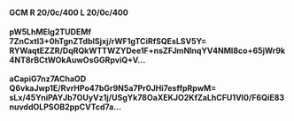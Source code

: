 #### GCM R 20/0c/400 L 20/0c/400
**pW5LhMElg2TUDEMf**<br/>**7ZnCxtl3+0hTgnZTdblSjxj/rWF1gTCiRfSQEsLSV5Y=**<br/>**RYWaqtEZZR/DqRQkWTTWZYDee1F+nsZFJmNlnqYV4NMI8co+65jWr9k4NT8rBCtWOkAuwOsGGRpviQ+V...**<br/><br/>
**aCapiG7nz7AChaOD**<br/>**Q6vkaJwp1E/RvrHPo47bGr9N5a7Pr0JHi7esffpRpwM=**<br/>**sLx/45YniPAYJb7OUyVz1j/USgYk78OaXEKJO2KfZaLhCFU1VI0/F6QiE83nuvddOLPSOB2ppCVTcd7a...**